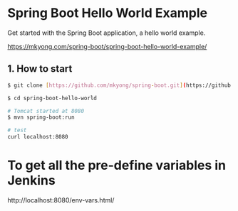 # Spring Boot Hello World Example
Get started with the Spring Boot application, a hello world example.

https://mkyong.com/spring-boot/spring-boot-hello-world-example/

## 1. How to start
```bash
$ git clone [https://github.com/mkyong/spring-boot.git](https://github.com/mkyong/spring-boot.git)

$ cd spring-boot-hello-world

# Tomcat started at 8080
$ mvn spring-boot:run

# test
curl localhost:8080

```

# To get all the pre-define variables in Jenkins
http://localhost:8080/env-vars.html/


